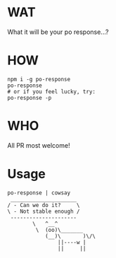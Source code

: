 # WAT

What it will be your po response...?

# HOW

```
npm i -g po-response
po-response
# or if you feel lucky, try:
po-response -p
```

# WHO

All PR most welcome!

# Usage

```
po-response | cowsay
 _____________________
/ - Can we do it?     \
\ - Not stable enough /
 ---------------------
        \   ^__^
         \  (oo)\_______
            (__)\       )\/\
                ||----w |
                ||     ||
```